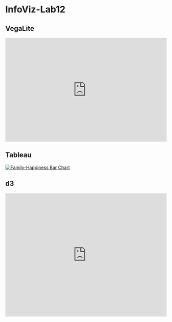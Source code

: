 # InfoViz-Lab12
<html>
  
<h2>VegaLite</h2>
  
  <iframe width="100%" height="323" frameborder="0"
  src="https://observablehq.com/embed/@info247-spring21/vega-lite-assignment-solution?cells=ex3"></iframe>
  
<h2>Tableau</h2>
  
  <div class='tableauPlaceholder' id='viz1618873544295' style='position: relative'><noscript><a href='#'><img alt='Family-Happiness Bar Chart ' src='https:&#47;&#47;public.tableau.com&#47;static&#47;images&#47;ED&#47;EDAHW&#47;Family-HappinessBarChart&#47;1_rss.png' style='border: none' /></a></noscript><object class='tableauViz'  style='display:none;'><param name='host_url' value='https%3A%2F%2Fpublic.tableau.com%2F' /> <param name='embed_code_version' value='3' /> <param name='site_root' value='' /><param name='name' value='EDAHW&#47;Family-HappinessBarChart' /><param name='tabs' value='no' /><param name='toolbar' value='yes' /><param name='static_image' value='https:&#47;&#47;public.tableau.com&#47;static&#47;images&#47;ED&#47;EDAHW&#47;Family-HappinessBarChart&#47;1.png' /> <param name='animate_transition' value='yes' /><param name='display_static_image' value='yes' /><param name='display_spinner' value='yes' /><param name='display_overlay' value='yes' /><param name='display_count' value='yes' /><param name='language' value='en' /><param name='filter' value='publish=yes' /></object></div>                <script type='text/javascript'>                    var divElement = document.getElementById('viz1618873544295');                    var vizElement = divElement.getElementsByTagName('object')[0];                    vizElement.style.width='100%';vizElement.style.height=(divElement.offsetWidth*0.75)+'px';                    var scriptElement = document.createElement('script');                    scriptElement.src = 'https://public.tableau.com/javascripts/api/viz_v1.js';                    vizElement.parentNode.insertBefore(scriptElement, vizElement);                </script>
  
<h2>d3</h2>

  <iframe width="100%" height="384" frameborder="0"
  src="https://observablehq.com/embed/55754267add95582?cells=animateArcsFromNodesThenExplode"></iframe>
  
</html>
